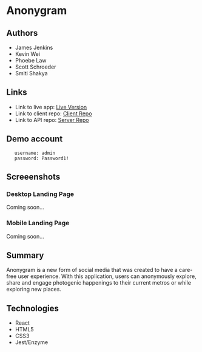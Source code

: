 # Anonygram

## Authors 
- James Jenkins
- Kevin Wei
- Phoebe Law
- Scott Schroeder
- Smiti Shakya

## Links

- Link to live app: [Live Version](https://anonygram.now.sh/) 
- Link to client repo: [Client Repo](https://github.com/thinkful-ei-gecko/anonygram-client)
- Link to API repo: [Server Repo](https://github.com/thinkful-ei-gecko/anonygram-server)

## Demo account
      
       username: admin
       password: Password1!

## Screeenshots 

### Desktop Landing Page

Coming soon...

### Mobile Landing Page 

Coming soon...


## Summary 

Anonygram is a new form of social media that was created to have a care-free user experience. With this application,
users can anonymously explore, share and engage photogenic happenings to their current metros or while exploring new places.

## Technologies
- React
- HTML5
- CSS3
- Jest/Enzyme
